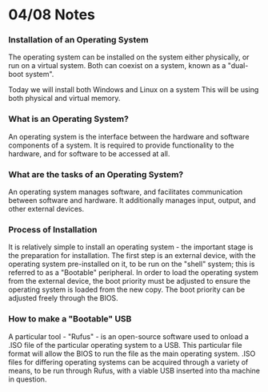 
# 04/08 Notes

### Installation of an Operating System
The operating system can be installed on the system either physically, or run on a virtual system.
Both can coexist on a system, known as a "dual-boot system".

Today we will install both Windows and Linux on a system
This will be using both physical and virtual memory.

### What is an Operating System?
An operating system is the interface between the hardware and software components of a system. It is required to provide functionality to the hardware, and for software to be accessed at all.

### What are the tasks of an Operating System?
An operating system manages software, and facilitates communication between software and hardware. It additionally manages input, output, and other external devices.

### Process of Installation
It is relatively simple to install an operating system - the important stage is the preparation for installation.
The first step is an external device, with the operating system pre-installed on it, to be run on the "shell" system; this is referred to as a "Bootable" peripheral. In order to load the operating system from the external device, the boot priority must be adjusted to ensure the operating system is loaded from the new copy. The boot priority can be adjusted freely through the BIOS.

### How to make a "Bootable" USB
A particular tool - "Rufus" - is an open-source software used to onload a .ISO file of the particular operating system to a USB. This particular file format will allow the BIOS to run the file as the main operating system. .ISO files for differing operating systems can be acquired through a variety of means, to be run through Rufus, with a viable USB inserted into tha machine in question.

